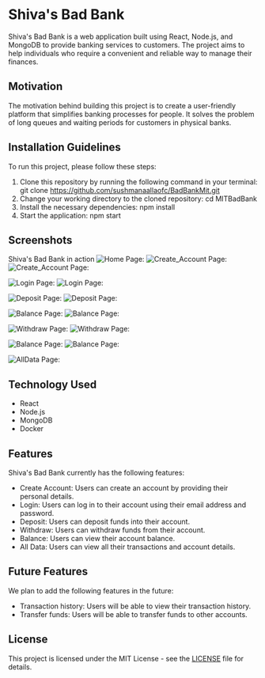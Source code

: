 # Shiva's Bad Bank

Shiva's Bad Bank is a web application built using React, Node.js, and MongoDB to provide banking services to customers. The project aims to help individuals who require a convenient and reliable way to manage their finances.

## Motivation

The motivation behind building this project is to create a user-friendly platform that simplifies banking processes for people. It solves the problem of long queues and waiting periods for customers in physical banks.

## Installation Guidelines

To run this project, please follow these steps:

1. Clone this repository by running the following command in your terminal:
    git clone https://github.com/sushmanaallaofc/BadBankMit.git
2. Change your working directory to the cloned repository:
    cd MITBadBank
3. Install the necessary dependencies:
    npm install
4. Start the application:
    npm start

## Screenshots

Shiva's Bad Bank in action
![Home Page:](Screenshot%20(21).png)
![Create_Account Page:](Screenshot%20(22).png)
![Create_Account Page:](Screenshot%20(23).png)

![Login Page:](Screenshot%20(24).png)
![Login Page:](Screenshot%20(25).png)

![Deposit Page:](Screenshot%20(26).png)
![Deposit Page:](Screenshot%20(27).png)

![Balance Page:](Screenshot%20(28).png)
![Balance Page:](Screenshot%20(29).png)

![Withdraw Page:](Screenshot%20(30).png)
![Withdraw Page:](Screenshot%20(31).png)

![Balance Page:](Screenshot%20(32).png)
![Balance Page:](Screenshot%20(33).png)

![AllData Page:](Screenshot%20(34).png)



## Technology Used

- React
- Node.js
- MongoDB
- Docker

## Features

Shiva's Bad Bank currently has the following features:

- Create Account: Users can create an account by providing their personal details.
- Login: Users can log in to their account using their email address and password.
- Deposit: Users can deposit funds into their account.
- Withdraw: Users can withdraw funds from their account.
- Balance: Users can view their account balance.
- All Data: Users can view all their transactions and account details.

## Future Features

We plan to add the following features in the future:

- Transaction history: Users will be able to view their transaction history.
- Transfer funds: Users will be able to transfer funds to other accounts.

## License

This project is licensed under the MIT License - see the [LICENSE](/LICENSE) file for details.

